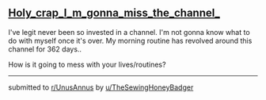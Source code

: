 ## [Holy_crap_I_m_gonna_miss_the_channel_](https://www.reddit.com/r/UnusAnnus/comments/jrua86/holy_crap_im_gonna_miss_the_channel/)
I've legit never been so invested in a channel. I'm not gonna know what to do with myself once it's over. My morning routine has revolved around this channel for 362 days..  

How is it going to mess with your lives/routines?

---

submitted to [r/UnusAnnus](https://www.reddit.com/r/UnusAnnus) by [u/TheSewingHoneyBadger](https://www.reddit.com/user/TheSewingHoneyBadger)
